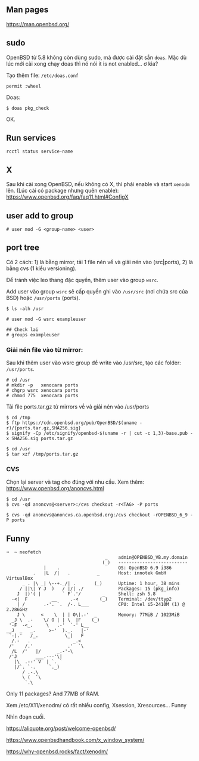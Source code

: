 ## Man pages
 
https://man.openbsd.org/

## sudo

OpenBSD từ 5.8 không còn dùng sudo, mà được cài đặt sẵn `doas`. Mặc dù lúc mới cài xong chạy doas thì nó nói it is not enabled... ơ kìa?

Tạo thêm file: `/etc/doas.conf`

    permit :wheel

Doas: 

    $ doas pkg_check

OK.

## Run services

    rcctl status service-name

## X

Sau khi cài xong OpenBSD, nếu không có X, thì phải enable và start `xenodm` lên. (Lúc cài có package nhưng quên enable): https://www.openbsd.org/faq/faq11.html#ConfigX

## user add to group

    # user mod -G <group-name> <user>

## port tree

Có 2 cách: 1) là bằng mirror, tải 1 file nén về và giải nén vào (src|ports), 2) là bằng cvs (1 kiểu versioning).

Để tránh việc leo thang đặc quyền, thêm user vào group `wsrc`.

Add user vào group `wsrc` sẽ cấp quyền ghi vào `/usr/src` (nơi chứa src của BSD) hoặc `/usr/ports` (ports).

    $ ls -alh /usr

    # user mod -G wsrc exampleuser

    ## Check lai 
    # groups exampleuser 

### Giải nén file vào từ mirror:

Sau khi thêm user vào wsrc group để write vào /usr/src, tạo các folder: `/usr/ports`.

    # cd /usr
    # mkdir -p   xenocara ports
    # chgrp wsrc xenocara ports
    # chmod 775  xenocara ports

Tải file ports.tar.gz từ mirrors về và giải nén vào /usr/ports

    $ cd /tmp
    $ ftp https://cdn.openbsd.org/pub/OpenBSD/$(uname -r)/{ports.tar.gz,SHA256.sig}
    $ signify -Cp /etc/signify/openbsd-$(uname -r | cut -c 1,3)-base.pub -x SHA256.sig ports.tar.gz

    $ cd /usr
    $ tar xzf /tmp/ports.tar.gz

### CVS 

Chọn lại server và tag cho đúng với nhu cầu. Xem thêm: https://www.openbsd.org/anoncvs.html

    $ cd /usr
    $ cvs -qd anoncvs@<server>:/cvs checkout -r<TAG> -P ports

    $ cvs -qd anoncvs@anoncvs.ca.openbsd.org:/cvs checkout -rOPENBSD_6_9 -P ports

## Funny

    ➜  ~ neofetch 
                                         _    admin@OPENBSD_VB.my.domain 
                                        (_)   -------------------------- 
                  |    .                      OS: OpenBSD 6.9 i386 
              .   |L  /|   .          _       Host: innotek GmbH VirtualBox 
          _ . |\ _| \--+._/| .       (_)      Uptime: 1 hour, 38 mins 
         / ||\| Y J  )   / |/| ./             Packages: 15 (pkg_info) 
        J  |)'( |        ` F`.'/        _     Shell: zsh 5.8 
      -<|  F         __     .-<        (_)    Terminal: /dev/ttyp2 
        | /       .-'. `.  /-. L___           CPU: Intel i5-2410M (1) @ 2.286GHz 
        J \      <    \  | | O\|.-'  _        Memory: 77MiB / 1023MiB 
      _J \  .-    \/ O | | \  |F    (_)
     '-F  -<_.     \   .-'  `-' L__                                   
    __J  _   _.     >-'  )._.   |-'                                   
     `-|.'   /_.          \_|   F
      /.-   .                _.<
     /'    /.'             .'  `\
      /L  /'   |/      _.-'-\
     /'J       ___.---'\|
       |\  .--' V  | `. `
       |/`. `-.     `._)
          / .-.\
          \ (  `\
           `.\


Only 11 packages? And 77MB of RAM.


Xem /etc/X11/xenodm/ có rất nhiều config, Xsession, Xresources...
Funny

Nhìn đoạn cuối.

https://aliquote.org/post/welcome-openbsd/

https://www.openbsdhandbook.com/x_window_system/

https://why-openbsd.rocks/fact/xenodm/